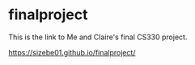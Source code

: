 # finalproject


This is the link to Me and Claire's final CS330 project.

https://sizebe01.github.io/finalproject/
